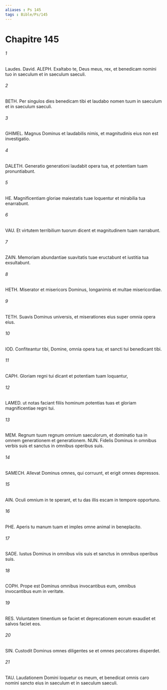 ```yaml
---
aliases : Ps 145
tags : Bible/Ps/145
---
```


# Chapitre 145

###### 1
Laudes. David. ALEPH. Exaltabo te, Deus meus, rex, et benedicam nomini tuo in saeculum et in saeculum saeculi.
###### 2
BETH. Per singulos dies benedicam tibi et laudabo nomen tuum in saeculum et in saeculum saeculi.
###### 3
GHIMEL. Magnus Dominus et laudabilis nimis, et magnitudinis eius non est investigatio.
###### 4
DALETH. Generatio generationi laudabit opera tua, et potentiam tuam pronuntiabunt.
###### 5
HE. Magnificentiam gloriae maiestatis tuae loquentur et mirabilia tua enarrabunt.
###### 6
VAU. Et virtutem terribilium tuorum dicent et magnitudinem tuam narrabunt.
###### 7
ZAIN. Memoriam abundantiae suavitatis tuae eructabunt et iustitia tua exsultabunt.
###### 8
HETH. Miserator et misericors Dominus, longanimis et multae misericordiae.
###### 9
TETH. Suavis Dominus universis, et miserationes eius super omnia opera eius.
###### 10
IOD. Confiteantur tibi, Domine, omnia opera tua; et sancti tui benedicant tibi.
###### 11
CAPH. Gloriam regni tui dicant et potentiam tuam loquantur,
###### 12
LAMED. ut notas faciant filiis hominum potentias tuas et gloriam magnificentiae regni tui.
###### 13
MEM. Regnum tuum regnum omnium saeculorum, et dominatio tua in omnem generationem et generationem. NUN. Fidelis Dominus in omnibus verbis suis et sanctus in omnibus operibus suis.
###### 14
SAMECH. Allevat Dominus omnes, qui corruunt, et erigit omnes depressos.
###### 15
AIN. Oculi omnium in te sperant, et tu das illis escam in tempore opportuno.
###### 16
PHE. Aperis tu manum tuam et imples omne animal in beneplacito.
###### 17
SADE. Iustus Dominus in omnibus viis suis et sanctus in omnibus operibus suis.
###### 18
COPH. Prope est Dominus omnibus invocantibus eum, omnibus invocantibus eum in veritate.
###### 19
RES. Voluntatem timentium se faciet et deprecationem eorum exaudiet et salvos faciet eos.
###### 20
SIN. Custodit Dominus omnes diligentes se et omnes peccatores disperdet.
###### 21
TAU. Laudationem Domini loquetur os meum, et benedicat omnis caro nomini sancto eius in saeculum et in saeculum saeculi.
